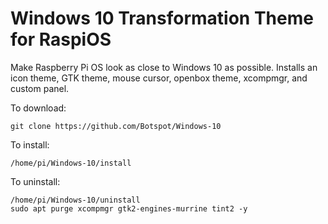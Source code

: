 # Windows 10 Transformation Theme for RaspiOS
Make Raspberry Pi OS look as close to Windows 10 as possible.
Installs an icon theme, GTK theme, mouse cursor, openbox theme, xcompmgr, and custom panel.

To download:

    git clone https://github.com/Botspot/Windows-10
    
To install:
    
    /home/pi/Windows-10/install

To uninstall:

    /home/pi/Windows-10/uninstall
    sudo apt purge xcompmgr gtk2-engines-murrine tint2 -y
